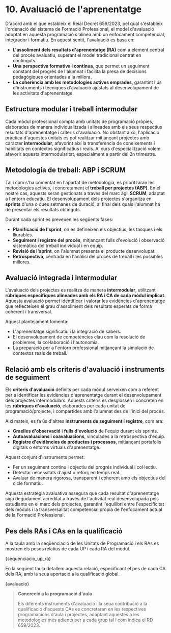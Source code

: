 # 10. Avaluació de l'aprenentatge

<!-- 

De la guia:

Fent referència a l'avaluació, la programació del mòdul concretarà els aspectes curriculars mínims que es consideren bàsics per a superar el mòdul corresponent, segons el que arreplegue el reial decret que regula cada títol i l'orde corresponent al seu currículum. Així doncs, els referents últims per a l'avaluació seran les competències associades a l'oferta formativa.

Serà imprescindible avaluar tots els RA, encara que no indispensable superar-los tots per a obtindre una qualificació positiva en el mòdul, sinó els considerats mínims específics i la relació dels quals haurà d'aparéixer explicitada en la programació didàctica corresponent a cada mòdul.
En qualsevol cas, la programació didàctica haurà d'especificar:

a. Els procediments i els instruments d'avaluació de l'aprenentatge de l'alumnat: és necessari concretar quins seran els instruments i les evidències que utilitzarem per a avaluar el procés d'aprenentatge, tenint en compte que tot criteri necessita almenys una activitat d'avaluació, però una mateixa activitat pot servir per a valorar diferents criteris.
b. Els criteris de qualificació que s'hagen d'aplicar: en la programació didàctica de cada mòdul han de definir-se els criteris de qualificació globals del mòdul, ponderant els RA i per a l'avaluació de cada RA s'han de ponderar els CE associats. 

Al punt 4 de la guia es parla més extensament de l'avaluació. Alguens coses de les que es parla:

- Cal un canvi de paradigma, i passar de l'avaluació basada en continguts a basada en l'adquisició de competències.
- La guia fa una proposta, però no és prescriptiva
- L'avaluació ha de ser:
  - contínua
  - basada en RA
  - Adaptada a les metodologies

-->

<!-- Text "inspirat" per chatgpt a partir de la guia i després de fer-li l'explicació de com treballem -->

D'acord amb el que estableix el Reial Decret 659/2023, pel qual s'estableix l'ordenació del sistema de Formació Professional, el model d'avaluació adoptat en aquesta programació s'alinea amb un enfocament competencial, integrador i formatiu. En aquest sentit, l'avaluació es basa en:

* **L'assoliment dels resultats d'aprenentatge (RA)** com a element central del procés avaluatiu, superant el model tradicional centrat en continguts.
* **Una perspectiva formativa i contínua**, que permet un seguiment constant del progrés de l'alumnat i facilita la presa de decisions pedagògiques orientades a la millora.
* **La coherència amb les metodologies actives emprades**, garantint l'ús d'instruments i tècniques d'avaluació ajustats al desenvolupament de les activitats d'aprenentatge.

## Estructura modular i treball intermodular

Cada mòdul professional compta amb unitats de programació pròpies, elaborades de manera individualitzada i alineades amb els seus respectius resultats d'aprenentatge i criteris d'avaluació. No obstant això, l'aplicació pràctica d'aquestes unitats es pot realitzar mitjançant projectes amb caràcter **intermodular**, afavorint així la transferència de coneixements i habilitats en contextos significatius i reals. Al curs d'especialització volem afavorir aquesta intermodularitat, especialment a partir del 2n trimestre.

## Metodologia de treball: ABP i SCRUM

Tal i com s'ha comentat en l'apartat de metodologia, es prioritzaran les metodologies actives, i concretament el **treball per projectes (ABP)**. En el nostre cas, aquests seran gestionats a través del marc àgil **SCRUM**, adaptat a l'entorn educatiu. El desenvolupament dels projectes s'organitza en **sprints** d'una o dues setmanes de duració, al final dels quals l'alumnat ha de presentar els resultats obtinguts.

Durant cada sprint es preveuen les següents fases:

* **Planificació de l'sprint**, on es defineixen els objectius, les tasques i els lliurables.
* **Seguiment i registre del procés**, mitjançant fulls d'evolució i observació sistemàtica del treball individual i en equip.
* **Revisió de l'sprint**, on l'alumnat presenta el producte desenvolupat.
* **Retrospectiva**, centrada en l'anàlisi del procés de treball i les possibles millores.

## Avaluació integrada i intermodular

L'avaluació dels projectes es realitza de manera **intermodular**, utilitzant **rúbriques específiques alineades amb els RA i CA de cada mòdul implicat**. Aquesta avaluació permet identificar i valorar les evidències d'aprenentatge que reflecteixen el grau d'assoliment dels resultats esperats de forma coherent i transversal.

Aquest plantejament fomenta:

* L'aprenentatge significatiu i la integració de sabers.
* El desenvolupament de competències clau com la resolució de problemes, la col·laboració i l'autonomia.
* La preparació per a l'entorn professional mitjançant la simulació de contextos reals de treball.

## Relació amb els criteris d'avaluació i instruments de seguiment

Els **criteris d'avaluació** definits per cada mòdul serveixen com a referent per a identificar les evidències d'aprenentatge durant el desenvolupament dels projectes intermodulars. Aquests criteris es desglossen i concreten en les **rúbriques d'avaluació**, elaborades per cada unitat de programació/projecte, i compartides amb l'alumnat des de l'inici del procés.

Així mateix, es fa ús d'altres **instruments de seguiment i registre**, com ara:

* **Graelles d'observació** i **fulls d'evolució** de l'equip durant els sprints.
* **Autoavaluacions i coavaluacions**, vinculades a la retrospectiva d'equip.
* **Registre d'evidències de productes i processos**, mitjançant portafolis digitals o entorns virtuals d'aprenentatge.

Aquest conjunt d'instruments permet:

* Fer un seguiment continu i objectiu del progrés individual i col·lectiu.
* Detectar necessitats d'ajust o reforç en temps real.
* Avaluar de manera rigorosa, transparent i coherent amb els objectius del cicle formatiu.

Aquesta estratègia avaluativa assegura que cada resultat d'aprenentatge siga degudament acreditat a través de l'activitat real desenvolupada pels estudiants en el marc dels projectes, garantint l'equilibri entre l'especificitat dels mòduls i la transversalitat competencial pròpia de l'enfocament actual de la Formació Professional.

## Pes dels RAs i CAs en la qualificació

A la taula amb la seqüenciació de les Unitats de Programació i els RAs es mostren els pesos relatius de cada UP i cada RA del mòdul.

{sequenciacio_up_ra}

En la següent taula detallem aquesta relació, especificant el pes de cada CA dels RA, amb la seua aportació a la qualificació global.

{avaluacio}

>
> **Concreció a la programació d'aula**
>
> Els diferents instruments d'avaluació i la seua contribució a la qualificació d'aquests CAs es concretaran en les respectives programacions d'aula i projectes, adaptant aquestes a les metodologies més adients per a cada grup tal i com indica el RD 659/2023.
>

